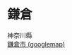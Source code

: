 # 鎌倉

神奈川縣  
[鎌倉市 (googlemap)](https://www.google.com.tw/maps/place/%E6%97%A5%E6%9C%AC%E7%A5%9E%E5%A5%88%E5%B7%9D%E9%8E%8C%E5%80%89%E5%B8%82/@35.3339921,139.5057885,13z/data=!3m1!4b1!4m5!3m4!1s0x6018459b80ac5619:0x5700747a399f2502!8m2!3d35.3192254!4d139.5466868)
